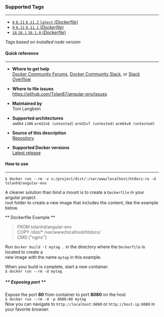 ### **Supported Tags** ###
----------
* [ `8` `8.11` `8.11.2` `latest` (*Dockerfile*) ](https://github.com/Tolan87/angular-env/tree/master/8/Dockerfile)
* [ `9` `9.11` `9.11.1` (*Dockerfile*) ](https://github.com/Tolan87/angular-env/tree/master/9/Dockerfile)
* [ `10` `10.1` `10.1.0` (*Dockerfile*) ](https://github.com/Tolan87/angular-env/tree/master/10/Dockerfile)

*Tags based on installed node version*

#### **Quick reference** ####
----------
* **Where to get help**  
	[Docker Community Forums](https://forums.docker.com/), [Docker Community Slack](https://blog.docker.com/2016/11/introducing-docker-community-directory-docker-community-slack/), or [Stack Overflow](https://stackoverflow.com/search?tab=newest&q=docker)

* **Where to file issues**  
<https://github.com/Tolan87/angular-env/issues>

* **Maintained by**  
Toni Langbein

* **Supported architectures**  
`amd64` `i386` `arm32v6 (untested)` `arm32v7 (untested)` `arm64v8 (untested)`

* **Source of this description**  
[Repository](https://github.com/Tolan87/angular-env)

* **Supported Docker versions**  
[Latest release](https://github.com/docker/docker-ce/releases/latest)

#### **How to use** ####
---------
```
$ docker run --rm -v x:/project/dist/:/var/www/localhost/htdocs:ro -d tolanhd/angular-env
```
A cleaner solution than bind a mount is to create a `Dockerfile` in your angular project  
root folder to create a new image that includes the content, like the example below.  

** Dockerfile Example **  
>FROM tolanhd/angular-env   
COPY /dist/* /var/www/localhost/htdocs/  
CMD ["nginx"]  

Run `docker build -t mytag .` in the directory where the `Dockerfile` is located to create a  
new image with the name *`mytag`* in this example.  

When your build is complete, start a new container.  
`$ docker run --rm -d mytag`

##### ** Exposing port ** #####
Expose the port **80** from container to port **8080** on the host  
`$ docker run --rm -d -p 8080:80 mytag`  
Now you can navigate to `http://localhost:8080` or `http://host-ip:8080` in your favorite browser.  
